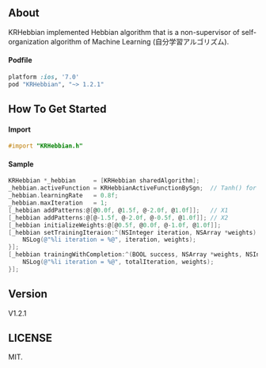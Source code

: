 ## About

KRHebbian implemented Hebbian algorithm that is a non-supervisor of self-organization algorithm of Machine Learning (自分学習アルゴリズム).

#### Podfile

```ruby
platform :ios, '7.0'
pod "KRHebbian", "~> 1.2.1"
```

## How To Get Started

#### Import
``` objective-c
#import "KRHebbian.h"
```

#### Sample
``` objective-c
KRHebbian *_hebbian   	= [KRHebbian sharedAlgorithm];
_hebbian.activeFunction = KRHebbianActiveFunctionBySgn;  // Tanh() for [-1.0, 1.0], Sgn() for (-1, 1)
_hebbian.learningRate 	= 0.8f;
_hebbian.maxIteration 	= 1;
[_hebbian addPatterns:@[@0.0f, @1.5f, @-2.0f, @1.0f]];   // X1
[_hebbian addPatterns:@[@-1.5f, @-2.0f, @-0.5f, @1.0f]]; // X2
[_hebbian initializeWeights:@[@0.5f, @0.0f, @-1.0f, @1.0f]];
[_hebbian setTrainingIteraion:^(NSInteger iteration, NSArray *weights) {
    NSLog(@"%li iteration = %@", iteration, weights);
}];
[_hebbian trainingWithCompletion:^(BOOL success, NSArray *weights, NSInteger totalIteration) {
    NSLog(@"%li iteration = %@", totalIteration, weights);
}];
```

## Version

V1.2.1

## LICENSE

MIT.

